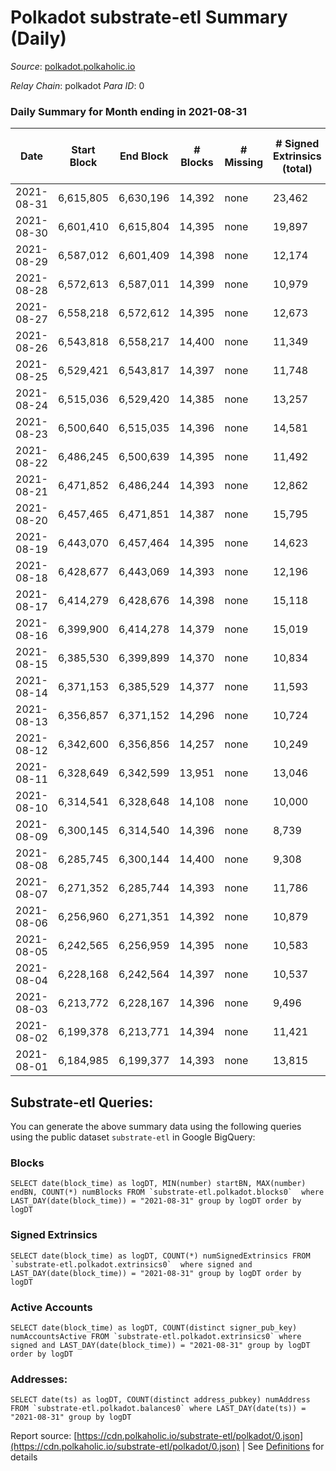 # Polkadot substrate-etl Summary (Daily)

_Source_: [polkadot.polkaholic.io](https://polkadot.polkaholic.io)

*Relay Chain*: polkadot
*Para ID*: 0



### Daily Summary for Month ending in 2021-08-31


| Date | Start Block | End Block | # Blocks | # Missing | # Signed Extrinsics (total) | # Active Accounts | # Addresses with Balances | # Events | # Transfers | # XCM Transfers In | # XCM Transfers Out |
| ---- | ----------- | --------- | -------- | --------- | --------------------------- | ----------------- | ------------------------- | -------- | ----------- | ------------------ | ------------------- |
| 2021-08-31 | 6,615,805 | 6,630,196 | 14,392 | none  | 23,462 |  | 466,153 | 168,546 | 24,716 ($712,036,865.42) |   |   |
| 2021-08-30 | 6,601,410 | 6,615,804 | 14,395 | none  | 19,897 |  |  | 152,851 | 21,407 ($303,564,517.88) |   |   |
| 2021-08-29 | 6,587,012 | 6,601,409 | 14,398 | none  | 12,174 | 6,588 |  | 101,456 | 11,682 ($103,430,143.33) |   |   |
| 2021-08-28 | 6,572,613 | 6,587,011 | 14,399 | none  | 10,979 |  |  | 93,474 | 10,392 ($133,566,072.35) |   |   |
| 2021-08-27 | 6,558,218 | 6,572,612 | 14,395 | none  | 12,673 | 5,526 |  | 105,180 | 12,395 ($620,143,575.22) |   |   |
| 2021-08-26 | 6,543,818 | 6,558,217 | 14,400 | none  | 11,349 | 5,295 |  | 98,196 | 11,243 ($255,559,783.99) |   |   |
| 2021-08-25 | 6,529,421 | 6,543,817 | 14,397 | none  | 11,748 | 5,456 |  | 99,125 | 11,741 ($175,532,934.25) |   |   |
| 2021-08-24 | 6,515,036 | 6,529,420 | 14,385 | none  | 13,257 | 6,305 |  | 110,943 | 13,511 ($266,012,822.58) |   |   |
| 2021-08-23 | 6,500,640 | 6,515,035 | 14,396 | none  | 14,581 | 7,214 |  | 119,764 | 14,827 ($399,145,394.20) |   |   |
| 2021-08-22 | 6,486,245 | 6,500,639 | 14,395 | none  | 11,492 | 5,457 |  | 100,107 | 11,881 ($223,249,224.22) |   |   |
| 2021-08-21 | 6,471,852 | 6,486,244 | 14,393 | none  | 12,862 | 6,244 |  | 106,165 | 13,142 ($212,090,499.95) |   |   |
| 2021-08-20 | 6,457,465 | 6,471,851 | 14,387 | none  | 15,795 | 7,792 |  | 126,886 | 16,778 ($965,547,839.46) |   |   |
| 2021-08-19 | 6,443,070 | 6,457,464 | 14,395 | none  | 14,623 | 7,966 |  | 113,837 | 14,670 ($236,390,800.53) |   |   |
| 2021-08-18 | 6,428,677 | 6,443,069 | 14,393 | none  | 12,196 | 5,325 |  | 99,806 | 12,349 ($374,669,730.46) |   |   |
| 2021-08-17 | 6,414,279 | 6,428,676 | 14,398 | none  | 15,118 | 6,737 |  | 122,068 | 14,787 ($427,985,227.17) |   |   |
| 2021-08-16 | 6,399,900 | 6,414,278 | 14,379 | none  | 15,019 | 6,756 |  | 119,315 | 15,151 ($407,327,476.01) |   |   |
| 2021-08-15 | 6,385,530 | 6,399,899 | 14,370 | none  | 10,834 | 4,852 |  | 97,885 | 10,466 ($156,912,515.47) |   |   |
| 2021-08-14 | 6,371,153 | 6,385,529 | 14,377 | none  | 11,593 | 5,384 |  | 97,444 | 11,458 ($154,122,982.51) |   |   |
| 2021-08-13 | 6,356,857 | 6,371,152 | 14,296 | none  | 10,724 | 4,977 |  | 93,842 | 10,309 ($194,442,157.76) |   |   |
| 2021-08-12 | 6,342,600 | 6,356,856 | 14,257 | none  | 10,249 | 4,856 |  | 93,085 | 10,276 ($244,785,639.76) |   |   |
| 2021-08-11 | 6,328,649 | 6,342,599 | 13,951 | none  | 13,046 | 5,948 |  | 107,869 | 13,155 ($500,040,643.87) |   |   |
| 2021-08-10 | 6,314,541 | 6,328,648 | 14,108 | none  | 10,000 | 4,654 |  | 91,314 | 9,447 ($328,196,010.66) |   |   |
| 2021-08-09 | 6,300,145 | 6,314,540 | 14,396 | none  | 8,739 | 3,953 |  | 85,267 | 8,468 ($148,162,106.62) |   |   |
| 2021-08-08 | 6,285,745 | 6,300,144 | 14,400 | none  | 9,308 | 4,134 |  | 86,841 | 9,000 ($234,462,997.33) |   |   |
| 2021-08-07 | 6,271,352 | 6,285,744 | 14,393 | none  | 11,786 | 5,213 |  | 103,308 | 11,748 ($214,765,583.36) |   |   |
| 2021-08-06 | 6,256,960 | 6,271,351 | 14,392 | none  | 10,879 | 4,668 |  | 96,103 | 10,550 ($246,203,740.04) |   |   |
| 2021-08-05 | 6,242,565 | 6,256,959 | 14,395 | none  | 10,583 | 4,461 |  | 94,091 | 9,820 ($244,181,575.00) |   |   |
| 2021-08-04 | 6,228,168 | 6,242,564 | 14,397 | none  | 10,537 | 4,766 |  | 96,583 | 10,773 ($285,767,315.29) |   |   |
| 2021-08-03 | 6,213,772 | 6,228,167 | 14,396 | none  | 9,496 | 4,465 |  | 90,870 | 10,532 ($363,351,623.43) |   |   |
| 2021-08-02 | 6,199,378 | 6,213,771 | 14,394 | none  | 11,421 | 5,328 |  | 103,737 | 12,384 ($352,154,587.02) |   |   |
| 2021-08-01 | 6,184,985 | 6,199,377 | 14,393 | none  | 13,815 | 6,054 |  | 113,106 | 15,009 ($415,113,958.14) |   |   |

## Substrate-etl Queries:
You can generate the above summary data using the following queries using the public dataset `substrate-etl` in Google BigQuery:


### Blocks
```
SELECT date(block_time) as logDT, MIN(number) startBN, MAX(number) endBN, COUNT(*) numBlocks FROM `substrate-etl.polkadot.blocks0`  where LAST_DAY(date(block_time)) = "2021-08-31" group by logDT order by logDT
```


### Signed Extrinsics
```
SELECT date(block_time) as logDT, COUNT(*) numSignedExtrinsics FROM `substrate-etl.polkadot.extrinsics0`  where signed and LAST_DAY(date(block_time)) = "2021-08-31" group by logDT order by logDT
```


### Active Accounts
```
SELECT date(block_time) as logDT, COUNT(distinct signer_pub_key) numAccountsActive FROM `substrate-etl.polkadot.extrinsics0` where signed and LAST_DAY(date(block_time)) = "2021-08-31" group by logDT order by logDT
```


### Addresses:
```
SELECT date(ts) as logDT, COUNT(distinct address_pubkey) numAddress FROM `substrate-etl.polkadot.balances0` where LAST_DAY(date(ts)) = "2021-08-31" group by logDT
```



Report source: [https://cdn.polkaholic.io/substrate-etl/polkadot/0.json](https://cdn.polkaholic.io/substrate-etl/polkadot/0.json) | See [Definitions](/DEFINITIONS.md) for details
